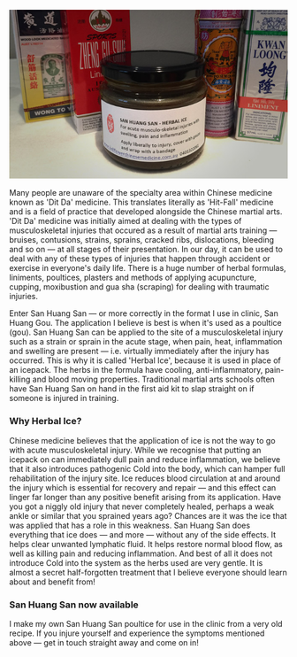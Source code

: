 ![San Huang San (Herbal ice) ](/assets/img/sanhuangsan.jpg)

Many people are unaware of the specialty area within Chinese medicine known as 'Dit Da' medicine. This translates literally as 'Hit-Fall' medicine and is a field of practice that developed alongside the Chinese martial arts. 'Dit Da' medicine was initially aimed at dealing with the types of musculoskeletal injuries that occured as a result of martial arts training — bruises, contusions, strains, sprains, cracked ribs, dislocations, bleeding and so on — at all stages of their presentation. In our day, it can be used to deal with any of these types of injuries that happen through accident or exercise in everyone's daily life. There is a huge number of herbal formulas, liniments, poultices, plasters and methods of applying acupuncture, cupping, moxibustion and gua sha (scraping) for dealing with traumatic injuries.

Enter San Huang San — or more correctly in the format I use in clinic, San Huang Gou. The application I believe is best is when it's used as a poultice (gou). San Huang San can be applied to the site of a musculoskeletal injury such as a strain or sprain in the acute stage, when pain, heat, inflammation and swelling are present — i.e. virtually immediately after the injury has occurred. This is why it is called 'Herbal Ice', because it is used in place of an icepack. The herbs in the formula have cooling, anti-inflammatory, pain-killing and blood moving properties. Traditional martial arts schools often have San Huang San on hand in the first aid kit to slap straight on if someone is injured in training.

### Why Herbal Ice?

Chinese medicine believes that the application of ice is not the way to go with acute musculoskeletal injury. While we recognise that putting an icepack on can immediately dull pain and reduce inflammation, we believe that it also introduces pathogenic Cold into the body, which can hamper full rehabilitation of the injury site. Ice reduces blood circulation at and around the injury which is essential for recovery and repair — and this effect can linger far longer than any positive benefit arising from its application. Have you got a niggly old injury that never completely healed, perhaps a weak ankle or similar that you sprained years ago? Chances are it was the ice that was applied that has a role in this weakness. San Huang San does everything that ice does — and more — without any of the side effects. It helps clear unwanted lymphatic fluid. It helps restore normal blood flow, as well as killing pain and reducing inflammation. And best of all it does not introduce Cold into the system as the herbs used are very gentle. It is almost a secret half-forgotten treatment that I believe everyone should learn about and benefit from!

### San Huang San now available

I make my own San Huang San poultice for use in the clinic from a very old recipe. If you injure yourself and experience the symptoms mentioned above — get in touch straight away and come on in!

